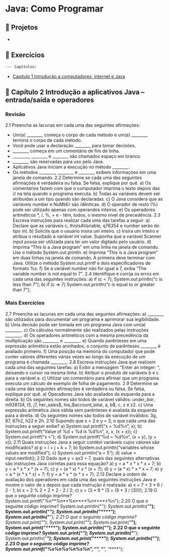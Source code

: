 # Java: Como Programar 

## :file_folder: Projetos  
-

## :file_folder: Exercícios 
 ```markdown
--- Capítulos:
```
-  [Capítulo 1 Introdução a computadores, internet e Java](https://github.com/carvmi/deitel-java/blob/main/teoria/cap1.md)

 ## :pushpin: Capítulo 2 Introdução a aplicativos Java – entrada/saída e operadores
 ### Revisão
2.1 Preencha as lacunas em cada uma das seguintes afirmações:
- Um(a) ________ começa o corpo de cada método e um(a) ________ termina o corpo de cada método.
-  Você pode usar a declaração ________ para tomar decisões.
-  ________ começa em um comentário de fim de linha.
- ________, ________ e ________ são chamados espaço em branco.
- ________ são reservadas para uso pelo Java.
- Aplicativos Java iniciam a execução no método ________.
- Os métodos ________, ________ e ________ exibem informações em uma janela de comando.
2.2 Determine se cada uma das seguintes afirmações é verdadeira ou falsa. Se falsa, explique por quê.
a) Os comentários fazem com que o computador imprima o texto depois das // na tela quando o programa executa.
b) Todas as variáveis devem ser atribuídas a um tipo quando são declaradas.
c) O Java considera que as variáveis number e NuMbEr são idênticas.
d) O operador de resto (%) pode ser utilizado apenas com operandos inteiros.
e) Os operadores aritméticos *, /, %, + e - têm, todos, o mesmo nível de precedência.
2.3 Escreva instruções para realizar cada uma das tarefas a seguir:
a) Declare que as variáveis c, thisIsAVariable, q76354 e number serão do tipo int.
b) Solicite que o usuário insira um inteiro.
c) Insira um inteiro e atribua o resultado à variável int value. Suponha que a variável Scanner input possa ser utilizada para ler
um valor digitado pelo usuário.
d) Imprima “This is a Java program" em uma linha na janela de comando. Use o método System.out.println.
e) Imprima “This is a Java program" em duas linhas na janela de comando. A primeira deve terminar com Java. Utilize o método
System.out.printf e dois especificadores de formato %s.
f) Se a variável number não for igual a 7, exiba “The variable number is not equal to 7".
2.4 Identifique e corrija os erros em cada uma das seguintes instruções:
a) if (c < 7);
System.out.println(“c is less than 7”);
b) if (c => 7)
System.out.println(“c is equal to or greater than 7”);
### Mais Exercícios
2.7 Preencha as lacunas em cada uma das seguintes afirmações:
a) ________ são utilizados para documentar um programa e aprimorar sua legibilidade.
b) Uma decisão pode ser tomada em um programa Java com um(a) ________.
c) Os cálculos normalmente são realizados pelas instruções ________.
d) Os operadores aritméticos com a mesma precedência da multiplicação são ________ e ________.
e) Quando parênteses em uma expressão aritmética estão aninhados, o conjunto de parênteses ________ é avaliado primeiro.
f) Uma posição na memória do computador que pode conter valores diferentes várias vezes ao longo da execução de um programa é
chamada ________.
2.8 Escreva instruções Java que realizem cada uma das seguintes tarefas:
a) Exibir a mensagem “Enter an integer: “, deixando o cursor na mesma linha.
b) Atribuir o produto de variáveis b e c para a variável a.
c) Utilizar um comentário para afirmar que um programa executa um cálculo de exemplo de folha de pagamento.
2.9 Determine se cada uma das seguintes afirmações é verdadeira ou falsa. Se falsa, explique por quê.
a) Operadores Java são avaliados da esquerda para a direita.
b) Os seguintes nomes são todos de variável válidos: _under_bar_, m928134, t5, j7, her_sales$, his_$account_total, a, b$,
c, z e z2.
c) Uma expressão aritmética Java válida sem parênteses é avaliada da esquerda para a direita.
d) Os seguintes nomes são todos de variável inválidos: 3g, 87, 67h2, h22 e 2h.
2.10 Supondo que x = 2 e y = 3, o que cada uma das instruções a seguir exibe?
a) System.out.printf(“x = %d%n”, x);
b) System.out.printf(“Value of %d + %d is %d%n”, x, x, (x + x));
c) System.out.printf(“x =”);
d) System.out.printf(“%d = %d%n”, (x + y), (y + x));
2.11 Quais instruções Java a seguir contêm variáveis cujos valores são modificados?
a) p = i + j + k + 7;
b) System.out.println(“variables whose values are modified”);
c) System.out.println(“a = 5”);
d) value = input.nextInt();
2.12 Dado que y = ax3 + 7, quais das seguintes alternativas são instruções Java corretas para essa equação?
a) y = a * x * x * x + 7;
b) y = a * x * x * (x + 7);
c) y = (a * x) * x * (x + 7);
d) y = (a * x) * x * x + 7;
e) y = a * (x * x * x) + 7;
f) y = a * x * (x * x + 7);
2.13 Declare a ordem de avaliação dos operadores em cada uma das seguintes instruções Java e mostre o valor de x depois que cada instrução
é realizada:
a) x = 7 + 3 * 6 / 2 - 1;
b) x = 2 % 2 + 2 * 2 - 2 / 2;
c) x = (3 * 9 * (3 + (9 * 3 / (3))));
2.19 O que o seguinte código imprime?
System.out.printf("*%n**%n***%n****%n*****%n");
2.20 O que o seguinte código imprime?
System.out.println("*");
System.out.println("***");
System.out.println("*****");
System.out.println("****");
System.out.println("**");
2.21 O que o seguinte código imprime?
System.out.print("*");
System.out.print("***");
System.out.print("*****");
System.out.print("****");
System.out.println("**");
2.22 O que o seguinte código imprime?
System.out.print("*");
System.out.println("***");
System.out.println("*****");
System.out.print("****");
System.out.println("**");
2.23 O que o seguinte código imprime?
System.out.printf("%s%n%s%n%s%n", "*", "***", "*****");
